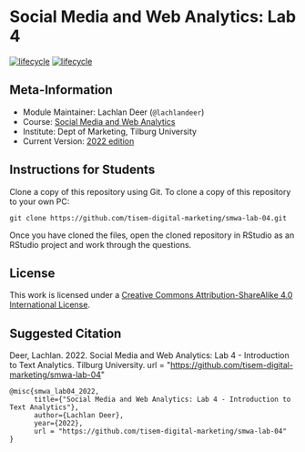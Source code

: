 # Social Media and Web Analytics: Lab 4

[![lifecycle](https://img.shields.io/badge/lifecycle-maturing-blue.svg)](https://www.tidyverse.org/lifecycle/#maturing)
[![lifecycle](https://img.shields.io/badge/version-2022-red.svg)]()

## Meta-Information

* Module Maintainer: Lachlan Deer (`@lachlandeer`)
* Course: [Social Media and Web Analytics](https://tisem-digital-marketing.github.io/2022-smwa)
* Institute: Dept of Marketing, Tilburg University
* Current Version: [2022 edition](https://tisem-digital-marketing.github.io/2022-smwa)

## Instructions for Students

Clone a copy of this repository using Git.
To clone a copy of this repository to your own PC:

```{bash, eval = FALSE}
git clone https://github.com/tisem-digital-marketing/smwa-lab-04.git
```

Once you have cloned the files, open the cloned repository in RStudio as an RStudio project and work through the questions.

## License

This work is licensed under a [Creative Commons Attribution-ShareAlike 4.0 International License](http://creativecommons.org/licenses/by-sa/4.0/).

## Suggested Citation

Deer, Lachlan. 2022. Social Media and Web Analytics: Lab 4 - Introduction to Text Analytics. Tilburg University. url = "https://github.com/tisem-digital-marketing/smwa-lab-04"

```{r, engine='out', eval = FALSE}
@misc{smwa_lab04_2022,
      title={"Social Media and Web Analytics: Lab 4 - Introduction to Text Analytics"},
      author={Lachlan Deer},
      year={2022},
      url = "https://github.com/tisem-digital-marketing/smwa-lab-04"
}
```
